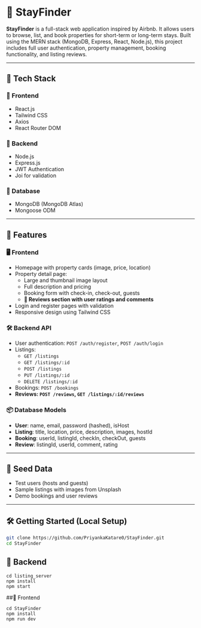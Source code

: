 # 🏡 StayFinder

**StayFinder** is a full-stack web application inspired by Airbnb. It allows users to browse, list, and book properties for short-term or long-term stays. Built using the MERN stack (MongoDB, Express, React, Node.js), this project includes full user authentication, property management, booking functionality, and listing reviews.

---

## 🚀 Tech Stack

### 🔹 Frontend
- React.js
- Tailwind CSS
- Axios
- React Router DOM

### 🔹 Backend
- Node.js
- Express.js
- JWT Authentication
- Joi for validation

### 🔹 Database
- MongoDB (MongoDB Atlas)
- Mongoose ODM

---

## 🎯 Features

### 🖥️ Frontend
- Homepage with property cards (image, price, location)
- Property detail page:
  - Large and thumbnail image layout
  - Full description and pricing
  - Booking form with check-in, check-out, guests
  - **💬 Reviews section with user ratings and comments**
- Login and register pages with validation
- Responsive design using Tailwind CSS

### 🛠️ Backend API
- User authentication: `POST /auth/register`, `POST /auth/login`
- Listings:
  - `GET /listings`
  - `GET /listings/:id`
  - `POST /listings` 
  - `PUT /listings/:id`
  - `DELETE /listings/:id`
- Bookings: `POST /bookings`
- **Reviews: `POST /reviews`, `GET /listings/:id/reviews`**

### 📦 Database Models
- **User**: name, email, password (hashed), isHost
- **Listing**: title, location, price, description, images, hostId
- **Booking**: userId, listingId, checkIn, checkOut, guests
- **Review**: listingId, userId, comment, rating

---

## 🧪 Seed Data
- Test users (hosts and guests)
- Sample listings with images from Unsplash
- Demo bookings and user reviews

---

## 🛠️ Getting Started (Local Setup)

```bash
git clone https://github.com/PriyankaKatare0/StayFinder.git
cd StayFinder
```

## 🔹 Backend

```
cd listing_server
npm install
npm start
```

##🔹 Frontend

```
cd StayFinder
npm install
npm run dev
```
